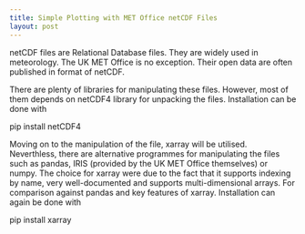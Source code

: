 ```yaml
---
title: Simple Plotting with MET Office netCDF Files
layout: post
---
```


netCDF files are Relational Database files. They are widely used in meteorology. The UK MET Office is no exception. Their open data are often published in format of netCDF. 

There are plenty of libraries for manipulating these files. However, most of them depends on netCDF4 library for unpacking the files. Installation can be done with 

pip install netCDF4

Moving on to the manipulation of the file, xarray will be utilised. Neverthless, there are alternative programmes for manipulating the files such as pandas, IRIS (provided by the UK MET Office themselves) or numpy. The choice for xarray were due to the fact that it supports indexing by name, very well-documented and supports multi-dimensional arrays. For comparison against pandas and key features of xarray. Installation can again be done with 

pip install xarray

